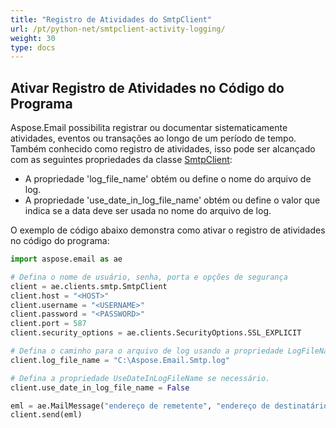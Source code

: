 ```yaml
---
title: "Registro de Atividades do SmtpClient"
url: /pt/python-net/smtpclient-activity-logging/
weight: 30
type: docs
---
```



## **Ativar Registro de Atividades no Código do Programa**

Aspose.Email possibilita registrar ou documentar sistematicamente atividades, eventos ou transações ao longo de um período de tempo. Também conhecido como registro de atividades, isso pode ser alcançado com as seguintes propriedades da classe [SmtpClient](https://reference.aspose.com/email/python-net/aspose.email.clients.smtp/smtpclient/#smtpclient-class):

- A propriedade 'log_file_name' obtém ou define o nome do arquivo de log.
- A propriedade 'use_date_in_log_file_name' obtém ou define o valor que indica se a data deve ser usada no nome do arquivo de log.

O exemplo de código abaixo demonstra como ativar o registro de atividades no código do programa:

```py
import aspose.email as ae

# Defina o nome de usuário, senha, porta e opções de segurança
client = ae.clients.smtp.SmtpClient
client.host = "<HOST>"
client.username = "<USERNAME>"
client.password = "<PASSWORD>"
client.port = 587
client.security_options = ae.clients.SecurityOptions.SSL_EXPLICIT

# Defina o caminho para o arquivo de log usando a propriedade LogFileName
client.log_file_name = "C:\Aspose.Email.Smtp.log"

# Defina a propriedade UseDateInLogFileName se necessário.
client.use_date_in_log_file_name = False

eml = ae.MailMessage("endereço de remetente", "endereço de destinatário", "este é um assunto de teste", "este é um corpo de teste")
client.send(eml)
```